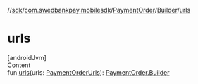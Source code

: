 //[sdk](../../../../index.md)/[com.swedbankpay.mobilesdk](../../index.md)/[PaymentOrder](../index.md)/[Builder](index.md)/[urls](urls.md)



# urls  
[androidJvm]  
Content  
fun [urls](urls.md)(urls: [PaymentOrderUrls](../../-payment-order-urls/index.md)): [PaymentOrder.Builder](index.md)  



